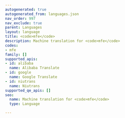 ```yaml
---
autogenerated: true
autogenerated_from: languages.json
nav_order: 997
nav_exclude: true
parent: Languages
layout: language
title: <code>mfe</code>
description: Machine translation for <code>mfe</code>
codes:
- mfe
family: []
supported_apis:
- id: alibaba
  name: Alibaba Translate
- id: google
  name: Google Translate
- id: niutrans
  name: Niutrans
supported_qe_apis: []
seo:
  name: Machine translation for <code>mfe</code>
  type: Language

---
```


